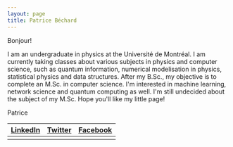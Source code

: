 ```yaml
---
layout: page
title: Patrice Béchard
---
```


Bonjour!

I am an undergraduate in physics at the Université de Montréal. I am currently taking classes about various subjects in physics and computer science, such as quantum information, numerical modelisation in physics, statistical physics and data structures. After my B.Sc., my objective is to complete an M.Sc. in computer science. I'm interested in machine learning, network science and quantum computing as well. I'm still undecided about the subject of my M.Sc. Hope you'll like my little page!

Patrice


|[LinkedIn](https://www.linkedin.com/in/patricebechard/)|[Twitter](https://twitter.com/patricebechard)|[Facebook](https://www.facebook.com/patrice.bechard)|
|:------------------------------------------------------------------------------------------------------:|:-------------------------------------------:|:--------------------------------------------------:|
|                                                                                                        |                                             |                                                    |
